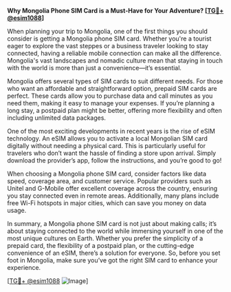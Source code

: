 **Why Mongolia Phone SIM Card is a Must-Have for Your Adventure? [[TG💪+ @esim1088](https://t.me/s/esim1088)]**

When planning your trip to Mongolia, one of the first things you should consider is getting a Mongolia phone SIM card. Whether you're a tourist eager to explore the vast steppes or a business traveler looking to stay connected, having a reliable mobile connection can make all the difference. Mongolia's vast landscapes and nomadic culture mean that staying in touch with the world is more than just a convenience—it’s essential.

Mongolia offers several types of SIM cards to suit different needs. For those who want an affordable and straightforward option, prepaid SIM cards are perfect. These cards allow you to purchase data and call minutes as you need them, making it easy to manage your expenses. If you’re planning a long stay, a postpaid plan might be better, offering more flexibility and often including unlimited data packages.

One of the most exciting developments in recent years is the rise of eSIM technology. An eSIM allows you to activate a local Mongolian SIM card digitally without needing a physical card. This is particularly useful for travelers who don’t want the hassle of finding a store upon arrival. Simply download the provider’s app, follow the instructions, and you’re good to go!

When choosing a Mongolia phone SIM card, consider factors like data speed, coverage area, and customer service. Popular providers such as Unitel and G-Mobile offer excellent coverage across the country, ensuring you stay connected even in remote areas. Additionally, many plans include free Wi-Fi hotspots in major cities, which can save you money on data usage.

In summary, a Mongolia phone SIM card is not just about making calls; it’s about staying connected to the world while immersing yourself in one of the most unique cultures on Earth. Whether you prefer the simplicity of a prepaid card, the flexibility of a postpaid plan, or the cutting-edge convenience of an eSIM, there’s a solution for everyone. So, before you set foot in Mongolia, make sure you’ve got the right SIM card to enhance your experience. 

[[TG💪+ @esim1088](https://t.me/s/esim1088) ![Image](https://i.postimg.cc/Y0z9fWf4/image.png)]